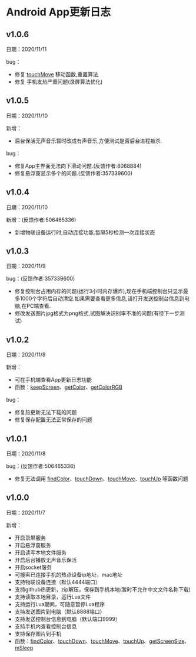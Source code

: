 # Android App更新日志

## v1.0.6
日期：2020/11/11

bug：
+ 修复 [touchMove](../鱼叉助手API文档.md/#touchMove&nbsp;移动) 移动函数,重置算法
+ 修复 手机发热严重问题(录屏算法优化)

## v1.0.5
日期：2020/11/10

新增：
+ 后台保活无声音乐暂时改成有声音乐,方便测试是否后台进程被杀.

bug：
+ 修复App主界面无法向下滑动问题.(反馈作者:8068884)
+ 修复悬浮窗显示多个的问题.(反馈作者:357339600)

## v1.0.4
日期：2020/11/10

新增：(反馈作者:506465336)
+ 新增物联设备运行时,自动连接功能.每隔5秒检测一次连接状态

## v1.0.3
日期：2020/11/9

bug：(反馈作者:357339600)
+ 修复控制台占用内存的问题(运行3小时内存爆炸),现在手机端控制台只显示最多1000个字符后自动清空.如果需要查看更多信息,请打开发送控制台信息到电脑,在PC端查看.
+ 修改发送图片jpg格式为png格式,试图解决识别率不准的问题(有待下一步测试)

## v1.0.2
日期：2020/11/8

新增：
+ 可在手机端查看App更新日志功能
+ 函数：[keepScreen](../鱼叉助手API文档.md/#keepScreen&nbsp;保持屏幕)、[getColor](../鱼叉助手API文档.md/#getColor&nbsp;获取屏幕某点颜色值)、[getColorRGB](../鱼叉助手API文档.md/#getColorRGB&nbsp;获取屏幕某点颜色R,G,B值)

bug：
+ 修复热更新无法下载的问题
+ 修复保存配置无法正常保存的问题

## v1.0.1
日期：2020/11/8

bug：(反馈作者:506465336)
+ 修复无法调用 [findColor](../鱼叉助手API文档.md/#findColor&nbsp;区域多点找色（推荐使用）)、[touchDown](../鱼叉助手API文档.md/#touchDown&nbsp;触摸按下)、[touchMove](../鱼叉助手API文档.md/#touchMove&nbsp;移动)、[touchUp](../鱼叉助手API文档.md/#touchUp&nbsp;触摸抬起) 等函数问题

## v1.0.0
日期：2020/11/7

新增：
+ 开启录屏服务
+ 开启悬浮窗服务
+ 开启读写本地文件服务
+ 开启后台播放无声音乐保活
+ 开启socket服务
+ 可搜索已连接手机的热点设备ip地址，mac地址
+ 支持物联设备连接（默认4444端口）
+ 支持github热更新，zip解压，保存到手机本地(暂时不允许中文文件名称下载)
+ 支持读取本地目录，运行Lua文件
+ 支持运行Lua期间，可随意暂停Lua程序
+ 支持发送图片到电脑（默认8888端口）
+ 支持发送控制台信息到电脑（默认端口9999）
+ 支持手机内查看控制台信息
+ 支持保存图片到手机
+ 函数：[findColor](../鱼叉助手API文档.md/#findColor&nbsp;区域多点找色（推荐使用）)、[touchDown](../鱼叉助手API文档.md/#touchDown&nbsp;触摸按下)、[touchMove](../鱼叉助手API文档.md/#touchMove&nbsp;移动)、[touchUp](../鱼叉助手API文档.md/#touchUp&nbsp;触摸抬起)、[getScreenSize](../鱼叉助手API文档.md/#getScreenSize&nbsp;获取屏幕竖屏分辨率)、[mSleep](../鱼叉助手API文档.md/#mSleep&nbsp;延时)